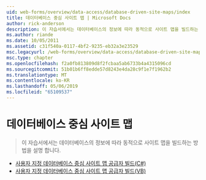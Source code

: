 ```yaml
---
uid: web-forms/overview/data-access/database-driven-site-maps/index
title: 데이터베이스 중심 사이트 맵 | Microsoft Docs
author: rick-anderson
description: 이 자습서에서는 데이터베이스의 정보에 따라 동적으로 사이트 맵을 빌드하는 방법을 설명 합니다.
ms.author: riande
ms.date: 10/05/2011
ms.assetid: c31f540a-0117-4bf2-9235-eb32a3e23529
msc.legacyurl: /web-forms/overview/data-access/database-driven-site-maps
msc.type: chapter
ms.openlocfilehash: f2a0fb813809d8f2fcbaa5ab6733b4a4315096cd
ms.sourcegitcommit: 51b01b6ff8edde57d8243e4da28c9f1e7f1962b2
ms.translationtype: MT
ms.contentlocale: ko-KR
ms.lasthandoff: 05/06/2019
ms.locfileid: "65109537"
---
```

# <a name="database-driven-site-maps"></a>데이터베이스 중심 사이트 맵

> 이 자습서에서는 데이터베이스의 정보에 따라 동적으로 사이트 맵을 빌드하는 방법을 설명 합니다.

- [사용자 지정 데이터베이스 중심 사이트 맵 공급자 빌드(C#)](building-a-custom-database-driven-site-map-provider-cs.md)
- [사용자 지정 데이터베이스 중심 사이트 맵 공급자 빌드(VB)](building-a-custom-database-driven-site-map-provider-vb.md)
